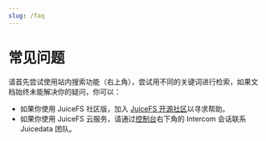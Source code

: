 ```yaml
---
slug: /faq
---
```


# 常见问题

请首先尝试使用站内搜索功能（右上角），尝试用不同的关键词进行检索，如果文档始终未能解决你的疑问，你可以：

* 如果你使用 JuiceFS 社区版，加入 [JuiceFS 开源社区](https://juicefs.com/zh-cn/community)以寻求帮助。
* 如果你使用 JuiceFS 云服务，请通过[控制台](https://juicefs.com/console/)右下角的 Intercom 会话联系 Juicedata 团队。
